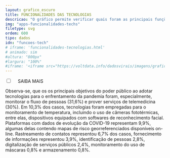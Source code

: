 ```yaml
---
layout: grafico_escuro
title: FUNCIONALIDADES DAS TECNOLOGIAS
descricao: "O gráfico permite verificar quais foram as principais funções destinadas para as tecnologias mapeadas."
img: "apps-funcionalidades-techs"
filetype: svg
ordem: 600
tipo: dados
idn: "funcoes-tech"
# iframe: 'funcionalidades-tecnologias.html'
# animado: sim
#altura: "800px"
#largura: "100%"
#iframe: '<iframe src="https://voltdata.info/dadosvirais/imagens/graficos/animados/funcionalidades%20das%20tecnologias.html" height="800px" width="100%" frameborder="no" seamless> </iframe>'
---
```


<div class="accordion">
    <div class="option">
      <input type="checkbox" id="toggle{{page.ordem}}" class="toggle" />
      <label class="titleaco" for="toggle{{page.ordem}}">SAIBA MAIS&nbsp; 
      </label>
      <div class="contentaco">
        <p>Observa-se, que os os principais objetivos do poder público ao adotar tecnologias para o enfrentamento da pandemia foram, especialmente, monitorar o fluxo de pessoas (31,6%) e prover serviços de telemedicina (30%). Em 10,3% dos casos, tecnologias foram empregadas para o monitoramento de temperatura, incluindo o uso de câmeras fototérmicas, entre elas, dispositivos equipados com softwares de reconhecimento facial. Plataformas com dados de evolução da COVID-19 representam 9,9%, algumas delas contendo mapas de risco georreferenciados disponíveis on-line. Rastreamento de contatos representou 6,7% dos casos, fornecimento de informações  representou 3,9%, identificação de pessoas 2,8%, digitalização de serviços públicos 2,4%, monitoramento do uso de máscaras 0,8% e armazenamento 0,8%.</p>
      </div>
    </div>
  </div>
